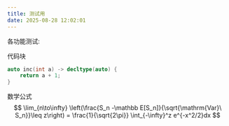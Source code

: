 ```yaml
---
title: 测试用
date: 2025-08-28 12:02:01
---
```


各功能测试:

代码块
```cpp
auto inc(int a) -> decltype(auto) {
    return a + 1;
}
```

数学公式
$$
\lim_{n\to\infty} \left(\frac{S_n -\mathbb E[S_n]}{\sqrt{\mathrm{Var}\ S_n}}\leq z\right)
= \frac{1}{\sqrt{2\pi}} \int_{-\infty}^z e^{-x^2/2}dx
$$
